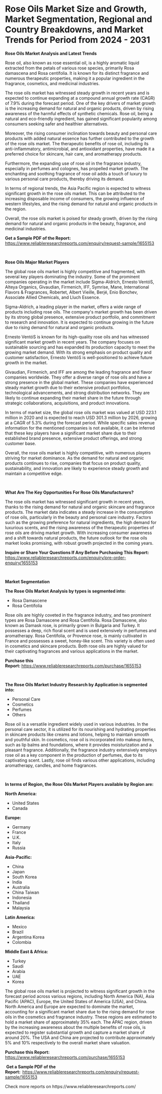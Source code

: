 <p><h1>Rose Oils Market Size and Growth, Market Segmentation, Regional and Country Breakdowns, and Market Trends for Period from 2024 -  2031</h1></p><p><strong>Rose Oils Market Analysis and Latest Trends</strong></p>
<p><p>Rose oil, also known as rose essential oil, is a highly aromatic liquid extracted from the petals of various rose species, primarily Rosa damascena and Rosa centifolia. It is known for its distinct fragrance and numerous therapeutic properties, making it a popular ingredient in the fragrance, cosmetics, and medicinal industries.</p><p>The rose oils market has witnessed steady growth in recent years and is expected to continue expanding at a compound annual growth rate (CAGR) of 7.9% during the forecast period. One of the key drivers of market growth is the increasing demand for natural and organic products, driven by rising awareness of the harmful effects of synthetic chemicals. Rose oil, being a natural and eco-friendly ingredient, has gained significant popularity among consumers seeking safer and healthier alternatives.</p><p>Moreover, the rising consumer inclination towards beauty and personal care products with added natural essence has further contributed to the growth of the rose oils market. The therapeutic benefits of rose oil, including its anti-inflammatory, antimicrobial, and antioxidant properties, have made it a preferred choice for skincare, hair care, and aromatherapy products.</p><p>Furthermore, the expanding use of rose oil in the fragrance industry, especially in perfumes and colognes, has propelled market growth. The enchanting and soothing fragrance of rose oil adds a touch of luxury to various personal care products, thereby driving its demand.</p><p>In terms of regional trends, the Asia Pacific region is expected to witness significant growth in the rose oils market. This can be attributed to the increasing disposable income of consumers, the growing influence of western lifestyles, and the rising demand for natural and organic products in the region.</p><p>Overall, the rose oils market is poised for steady growth, driven by the rising demand for natural and organic products in the beauty, fragrance, and medicinal industries.</p></p>
<p><strong>Get a Sample PDF of the Report:&nbsp;</strong> <a href="https://www.reliableresearchreports.com/enquiry/request-sample/1655153">https://www.reliableresearchreports.com/enquiry/request-sample/1655153</a></p>
<p>&nbsp;</p>
<p><strong>Rose Oils Major Market Players</strong></p>
<p><p>The global rose oils market is highly competitive and fragmented, with several key players dominating the industry. Some of the prominent companies operating in the market include Sigma-Aldrich, Ernesto VentóS, Alteya Organics, Givaudian, Firmenich, IFF, Symrise, Mane, International Flavors & Fragrances, Robertet, Albert Vieille, Berjé, Enio Bonchev, Associate Allied Chemicals, and Lluch Essence.</p><p>Sigma-Aldrich, a leading player in the market, offers a wide range of products including rose oils. The company's market growth has been driven by its strong global presence, extensive product portfolio, and commitment to research and innovation. It is expected to continue growing in the future due to rising demand for natural and organic products.</p><p>Ernesto VentóS is known for its high-quality rose oils and has witnessed significant market growth in recent years. The company focuses on sustainable sourcing and has expanded its production capacity to meet the growing market demand. With its strong emphasis on product quality and customer satisfaction, Ernesto VentóS is well-positioned to achieve future growth in the market.</p><p>Givaudian, Firmenich, and IFF are among the leading fragrance and flavor companies worldwide. They offer a diverse range of rose oils and have a strong presence in the global market. These companies have experienced steady market growth due to their extensive product portfolios, technological advancements, and strong distribution networks. They are likely to continue expanding their market share in the future through strategic collaborations, acquisitions, and product innovations.</p><p>In terms of market size, the global rose oils market was valued at USD 223.1 million in 2020 and is expected to reach USD 301.3 million by 2026, growing at a CAGR of 5.3% during the forecast period. While specific sales revenue information for the mentioned companies is not available, it can be inferred that these key players have a significant market share due to their established brand presence, extensive product offerings, and strong customer base.</p><p>Overall, the rose oils market is highly competitive, with numerous players striving for market dominance. As the demand for natural and organic products continues to rise, companies that focus on product quality, sustainability, and innovation are likely to experience steady growth and maintain a competitive edge.</p></p>
<p>&nbsp;</p>
<p><strong>What Are The Key Opportunities For Rose Oils Manufacturers?</strong></p>
<p><p>The rose oils market has witnessed significant growth in recent years, thanks to the rising demand for natural and organic skincare and fragrance products. The market data indicates a steady increase in the consumption of rose oils, particularly in the beauty and personal care industry. Factors such as the growing preference for natural ingredients, the high demand for luxurious scents, and the rising awareness of the therapeutic properties of rose oils are driving market growth. With increasing consumer awareness and a shift towards natural products, the future outlook for the rose oils market looks promising, with robust growth projected in the coming years.</p></p>
<p><strong>Inquire or Share Your Questions If Any Before Purchasing This Report:</strong> <a href="https://www.reliableresearchreports.com/enquiry/pre-order-enquiry/1655153">https://www.reliableresearchreports.com/enquiry/pre-order-enquiry/1655153</a></p>
<p>&nbsp;</p>
<p><strong>Market Segmentation</strong></p>
<p><strong>The Rose Oils Market Analysis by types is segmented into:</strong></p>
<p><ul><li>Rosa Damascene</li><li>Rosa Centifolia</li></ul></p>
<p><p>Rose oils are highly coveted in the fragrance industry, and two prominent types are Rosa Damascene and Rosa Centifolia. Rosa Damascene, also known as Damask rose, is primarily grown in Bulgaria and Turkey. It possesses a deep, rich floral scent and is used extensively in perfumes and aromatherapy. Rosa Centifolia, or Provence rose, is mainly cultivated in France and possesses a sweet, honey-like scent. This variety is often used in cosmetics and skincare products. Both rose oils are highly valued for their captivating fragrances and various applications in the market.</p></p>
<p><strong>Purchase this Report:&nbsp;</strong><a href="https://www.reliableresearchreports.com/purchase/1655153">https://www.reliableresearchreports.com/purchase/1655153</a></p>
<p>&nbsp;</p>
<p><strong>The Rose Oils Market Industry Research by Application is segmented into:</strong></p>
<p><ul><li>Personal Care</li><li>Cosmetics</li><li>Perfumes</li><li>Others</li></ul></p>
<p><p>Rose oil is a versatile ingredient widely used in various industries. In the personal care sector, it is utilized for its nourishing and hydrating properties in skincare products like creams and lotions, helping to maintain smooth and youthful skin. In cosmetics, rose oil is incorporated into makeup items, such as lip balms and foundations, where it provides moisturization and a pleasant fragrance. Additionally, the fragrance industry extensively employs rose oil as a key component in the production of perfumes, due to its captivating scent. Lastly, rose oil finds various other applications, including aromatherapy, candles, and home fragrances.</p></p>
<p>&nbsp;</p>
<p><strong>In terms of Region, the Rose Oils Market Players available by Region are:</strong></p>
<p>
    <p> <strong> North America: </strong>
        <ul>
            <li>United States</li>
            <li>Canada</li>
        </ul>
        </p> 
    <p> <strong> Europe: </strong>
        <ul>
            <li>Germany</li>
            <li>France</li>
            <li>U.K.</li>
            <li>Italy</li>
            <li>Russia</li>
        </ul>
        </p> 
    <p> <strong> Asia-Pacific: </strong>
        <ul>
            <li>China</li>
            <li>Japan</li>
            <li>South Korea</li>
            <li>India</li>
            <li>Australia</li>
            <li>China Taiwan</li>
            <li>Indonesia</li>
            <li>Thailand</li>
            <li>Malaysia</li>
        </ul>
        </p> 
    <p> <strong> Latin America: </strong>
        <ul>
            <li>Mexico</li>
            <li>Brazil</li>
            <li>Argentina Korea</li>
            <li>Colombia</li>
        </ul>
        </p> 
    <p> <strong> Middle East & Africa: </strong>
        <ul>
            <li>Turkey</li>
            <li>Saudi</li>
            <li>Arabia</li>
            <li>UAE</li>
            <li>Korea</li>
        </ul>
    </p>
    </p>
<p><p>The global rose oils market is projected to witness significant growth in the forecast period across various regions, including North America (NA), Asia Pacific (APAC), Europe, the United States of America (USA), and China. North America and Europe are expected to dominate the market, accounting for a significant market share due to the rising demand for rose oils in the cosmetics and fragrance industry. These regions are estimated to hold a market share of approximately 35% each. The APAC region, driven by the increasing awareness about the multiple benefits of rose oils, is expected to register substantial growth and capture a market share of around 20%. The USA and China are projected to contribute approximately 5% and 10% respectively to the overall market share valuation.</p></p>
<p><strong>Purchase this Report: </strong><a href="https://www.reliableresearchreports.com/purchase/1655153">https://www.reliableresearchreports.com/purchase/1655153</a></p>
<p>&nbsp;<strong>Get a Sample PDF of the Report:&nbsp;&nbsp;</strong><a href="https://www.reliableresearchreports.com/enquiry/request-sample/1655153">https://www.reliableresearchreports.com/enquiry/request-sample/1655153</a></p>
<p><strong></strong></p>
<p>Check more reports on https://www.reliableresearchreports.com/</p>